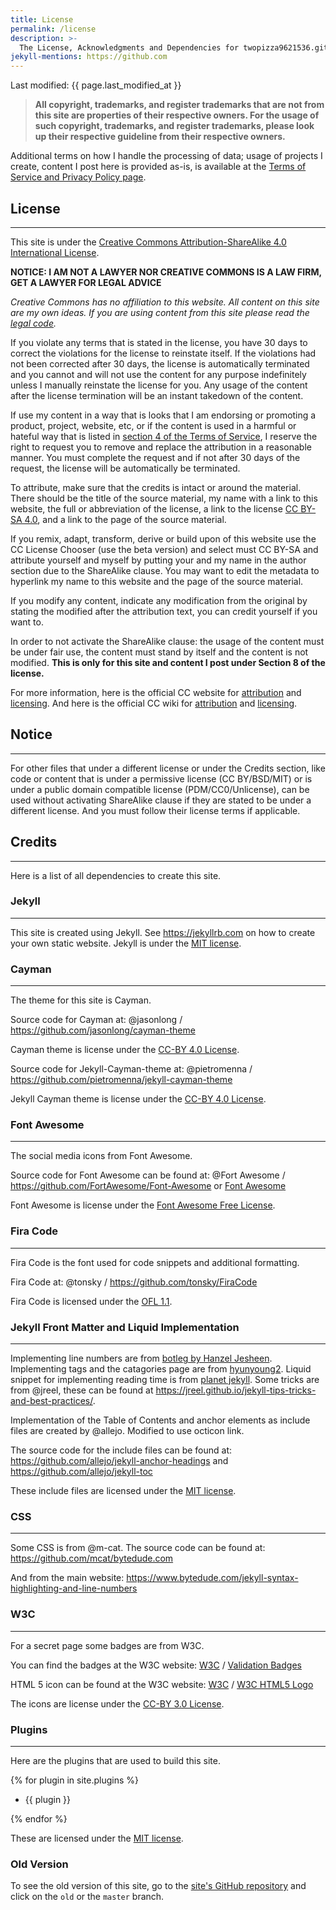```yaml
---
title: License
permalink: /license
description: >-
  The License, Acknowledgments and Dependencies for twopizza9621536.github.io.
jekyll-mentions: https://github.com
---
```


Last modified: {{ page.last_modified_at }}

> **All copyright, trademarks, and register trademarks that are not from this
> site are properties of their respective owners. For the usage of such
> copyright, trademarks, and register trademarks, please look up their
> respective guideline from their respective owners.**

Additional terms on how I handle the processing of data; usage of projects I
create, content I post here is provided as-is, is available at the
[Terms of Service and Privacy Policy page][1].

## License

---

This site is under the
[Creative Commons Attribution-ShareAlike 4.0 International License][2].

**NOTICE: I AM NOT A LAWYER NOR CREATIVE COMMONS IS A LAW FIRM, GET A LAWYER FOR
LEGAL ADVICE**

_Creative Commons has no affiliation to this website. All content on this site
are my own ideas. If you are using content from this site please read the
[legal code][3]._

If you violate any terms that is stated in the license, you have 30 days to
correct the violations for the license to reinstate itself. If the violations
had not been corrected after 30 days, the license is automatically terminated
and you cannot and will not use the content for any purpose indefinitely unless
I manually reinstate the license for you. Any usage of the content after the
license termination will be an instant takedown of the content.

If use my content in a way that is looks that I am endorsing or promoting a
product, project, website, etc, or if the content is used in a harmful or
hateful way that is listed in [section 4 of the Terms of Service][4], I reserve
the right to request you to remove and replace the attribution in a reasonable
manner. You must complete the request and if not after 30 days of the request,
the license will be automatically be terminated.

To attribute, make sure that the credits is intact or around the material.
There should be the title of the source material, my name with a link to this
website, the full or abbreviation of the license, a link to the license
[CC BY-SA 4.0][2], and a link to the page of the source material.

If you remix, adapt, transform, derive or build upon of this website use the
CC License Chooser (use the beta version) and select must CC BY-SA and attribute
yourself and myself by putting your and my name in the author section due to the
ShareAlike clause. You may want to edit the metadata to hyperlink my name to
this website and the page of the source material.

If you modify any content, indicate any modification from the original by
stating the modified after the attribution text, you can credit yourself if you
want to.

In order to not activate the ShareAlike clause: the usage of the content must be
under fair use, the content must stand by itself and the content is not
modified. **This is only for this site and content I post under Section 8 of the
license.**

For more information, here is the official CC website for [attribution][5] and
[licensing][6]. And here is the official CC wiki for [attribution][7] and
[licensing][8].

## **Notice**

---

For other files that under a different license or under the Credits section,
like code or content that is under a permissive license (CC BY/BSD/MIT)
or is under a public domain compatible license (PDM/CC0/Unlicense), can be used
without activating ShareAlike clause if they are stated to be under a different
license. And you must follow their license terms if applicable.

## Credits

---

Here is a list of all dependencies to create this site.

### Jekyll

---

This site is created using Jekyll. See <https://jekyllrb.com> on how to create
your own static website. Jekyll is under the [MIT license][9].

### Cayman

---

The theme for this site is Cayman.

Source code for Cayman at:
@jasonlong / <https://github.com/jasonlong/cayman-theme>

Cayman theme is license under the [CC-BY 4.0 License][10].

Source code for Jekyll-Cayman-theme at:
@pietromenna / <https://github.com/pietromenna/jekyll-cayman-theme>

Jekyll Cayman theme is license under the [CC-BY 4.0 License][10].

### Font Awesome

---

The social media icons from Font Awesome.

Source code for Font Awesome can be found at:
@Fort Awesome / <https://github.com/FortAwesome/Font-Awesome>
or
[Font Awesome](https://fontawesome.com)

Font Awesome is license under the [Font Awesome Free License][11].

### Fira Code

---

Fira Code is the font used for code snippets and additional formatting.

Fira Code at:
@tonsky / <https://github.com/tonsky/FiraCode>

Fira Code is licensed under the [OFL 1.1][12].

### Jekyll Front Matter and Liquid Implementation

---

Implementing line numbers are from [botleg by Hanzel Jesheen][13].
Implementing tags and the catagories page are from [hyunyoung2][14].
Liquid snippet for implementing reading time is from [planet jekyll][15].
Some tricks are from @jreel, these can be found at
<https://jreel.github.io/jekyll-tips-tricks-and-best-practices/>.

Implementation of the Table of Contents and anchor elements as include files are
created by @allejo. Modified to use octicon link.

The source code for the include files can be found at:
<https://github.com/allejo/jekyll-anchor-headings>
and
<https://github.com/allejo/jekyll-toc>

These include files are licensed under the [MIT license][9].

### CSS

---

Some CSS is from @m-cat. The source code can be found at:
<https://github.com/mcat/bytedude.com>

And from the main website:
<https://www.bytedude.com/jekyll-syntax-highlighting-and-line-numbers>

### W3C

---

For a secret page some badges are from W3C.

You can find the badges at the W3C website:
[W3C](https://w3.org) /
[Validation Badges](https://www.w3.org/html/logo/index.html)

HTML 5 icon can be found at the W3C website:
[W3C](https://w3.org) / [W3C HTML5 Logo](https://www.w3.org/QA/Tools/Icons)

The icons are license under the [CC-BY 3.0 License][16].

### Plugins

---

Here are the plugins that are used to build this site.

{% for plugin in site.plugins %}

- {{ plugin }}

{% endfor %}

These are licensed under the [MIT license][9].

### Old Version

To see the old version of this site, go to the [site's GitHub repository][17]
and click on the `old` or the `master` branch.

[1]: <{{ '/terms-of-service-privacy-policy' | relative_url }}>
[2]: <https://creativecommons.org/licenses/by-sa/4.0/>
[3]: <https://creativecommons.org/licenses/by-sa/4.0/legalcode>
[4]: <{{ '/terms-of-service-privacy-policy#4-termination' | relative_url }}>
[5]: <https://creativecommons.org/use-remix/attribution>
[6]: <https://creativecommons.org/share-your-work>
[7]: <https://wiki.creativecommons.org/wiki/Best_practices_for_attribution>
[8]: <https://wiki.creativecommons.org/wiki/Marking_your_work_with_a_CC_license>
[9]: <https://mit-license.org>
[10]: <https://creativecommons.org/licenses/by/4.0/>
[11]: <https://fontawesome.com/license/free>
[12]: <https://scripts.sil.org/cms/scripts/page.php?item_id=OFL_web>
[13]: <https://botleg.com/stories/line-numbers-in-jekyll-code-blocks/>
[14]: <https://hyunyoung2.github.io/2016/12/17/Category_And_Tags_In_Jekyll/>
[15]: <https://planetjekyll.github.io/snippets/reading-time>
[16]: <https://creativecommons.org/licenses/by/3.0/>
[17]: <https://github.com/TwoPizza9621536/twopizza9621536.github.io>
